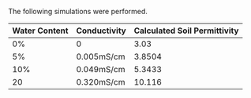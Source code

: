 The following simulations were performed.

| Water Content | Conductivity | Calculated Soil Permittivity |
| ------------- | ------------ | ---------------------------- |
| 0%            | 0            | 3.03                         |
| 5%            | 0.005mS/cm   | 3.8504                            |
| 10%           | 0.049mS/cm   |       5.3433                 |
| 20            | 0.320mS/cm   |       10.116                   |

